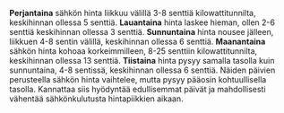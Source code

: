 **Perjantaina** sähkön hinta liikkuu välillä 3-8 senttiä kilowattitunnilta, keskihinnan ollessa 5 senttiä. **Lauantaina** hinta laskee hieman, ollen 2-6 senttiä keskihinnan ollessa 3 senttiä. **Sunnuntaina** hinta nousee jälleen, liikkuen 4-8 sentin välillä, keskihinnan ollessa 6 senttiä. **Maanantaina** sähkön hinta kohoaa korkeimmilleen, 8-25 senttiin kilowattitunnilta, keskihinnan ollessa 13 senttiä. **Tiistaina** hinta pysyy samalla tasolla kuin sunnuntaina, 4-8 sentissä, keskihinnan ollessa 6 senttiä. Näiden päivien perusteella sähkön hinta vaihtelee, mutta pysyy pääosin kohtuullisella tasolla. Kannattaa siis hyödyntää edullisemmat päivät ja mahdollisesti vähentää sähkönkulutusta hintapiikkien aikaan.